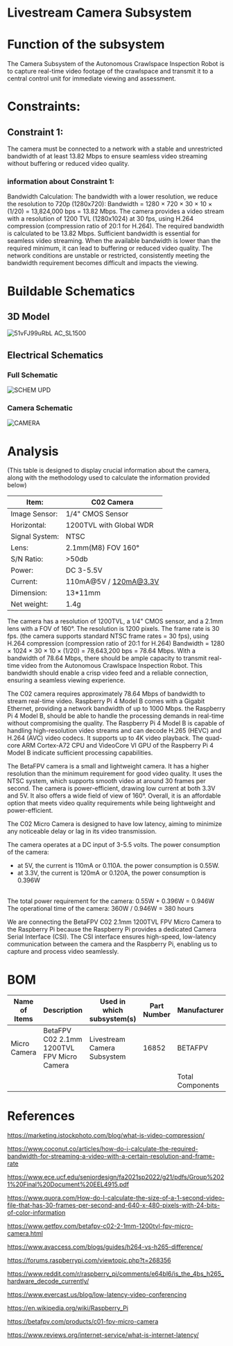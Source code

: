 # Livestream Camera Subsystem
# Function of the subsystem

The Camera Subsystem of the Autonomous Crawlspace Inspection Robot is to capture real-time video footage of the crawlspace and transmit it to a central control unit for immediate viewing and assessment.


# Constraints:

## Constraint 1:
The camera must be connected to a network with a stable and unrestricted bandwidth of at least 13.82 Mbps to ensure seamless video streaming without buffering or reduced video quality.

### information about Constraint 1:
Bandwidth Calculation: 
The bandwidth with a lower resolution, we reduce the resolution to 720p (1280x720): Bandwidth = 1280 × 720 × 30 × 10 × (1/20) = 13,824,000 bps = 13.82 Mbps.
The camera provides a video stream with a resolution of 1200 TVL (1280x1024) at 30 fps, using H.264 compression (compression ratio of 20:1 for H.264).
The required bandwidth is calculated to be 13.82 Mbps. Sufficient bandwidth is essential for seamless video streaming. When the available bandwidth is lower than the required minimum, it can lead to buffering or reduced video quality. The network conditions are unstable or restricted, consistently meeting the bandwidth requirement becomes difficult and impacts the viewing.


# Buildable Schematics
## 3D Model

![51vFJ99uRbL _AC_SL1500_](https://github.com/JoshuaEgwuatu/Fall-2023-Autonomous-Crawlspace-Inspection-Robot/assets/110966922/03166f07-04a7-4f2e-8387-a29d586f11c4)


## Electrical Schematics

### Full Schematic
![SCHEM UPD](https://github.com/JoshuaEgwuatu/Fall-2023-Autonomous-Crawlspace-Inspection-Robot/assets/112426690/998d5dda-b744-4d89-9901-1ade1d2202ef)


### Camera Schematic
![CAMERA](https://github.com/JoshuaEgwuatu/Fall-2023-Autonomous-Crawlspace-Inspection-Robot/assets/112426690/19755576-0135-4692-8ceb-e5ab1326b489)



# Analysis

(This table is designed to display crucial information about the camera, along with the methodology used to calculate the information provided below)

| Item:          | C02 Camera              |
|----------------|-------------------------|
| Image Sensor:  | 1/4" CMOS Sensor        |
| Horizontal:    | 1200TVL with Global WDR |
| Signal System: | NTSC                    |
| Lens:          | 2.1mm(M8) FOV 160°      |
| S/N Ratio:     | >50db                   |
| Power:         | DC 3-5.5V               |
| Current:       | 110mA@5V / 120mA@3.3V   |
| Dimension:     | 13*11mm                 |
| Net weight:    | 1.4g                    |


The camera has a resolution of 1200TVL, a 1/4" CMOS sensor, and a 2.1mm lens with a FOV of 160°. The resolution is 1200 pixels. The frame rate is 30 fps. (the camera supports standard NTSC frame rates = 30 fps), using H.264 compression (compression ratio of 20:1 for H.264)
Bandwidth = 1280 × 1024 × 30 × 10 × (1/20) = 78,643,200 bps = 78.64 Mbps. With a bandwidth of 78.64 Mbps, there should be ample capacity to transmit real-time video from the Autonomous Crawlspace Inspection Robot. This bandwidth should enable a crisp video feed and a reliable connection, ensuring a seamless viewing experience.

The C02 camera requires approximately 78.64 Mbps of bandwidth to stream real-time video. Raspberry Pi 4 Model B comes with a Gigabit Ethernet, providing a network bandwidth of up to 1000 Mbps. the Raspberry Pi 4 Model B, should be able to handle the processing demands in real-time without compromising the quality. The Raspberry Pi 4 Model B is capable of handling high-resolution video streams and can decode H.265 (HEVC) and H.264 (AVC) video codecs. It supports up to 4K video playback. The quad-core ARM Cortex-A72 CPU and VideoCore VI GPU of the Raspberry Pi 4 Model B indicate sufficient processing capabilities.

The BetaFPV camera is a small and lightweight camera. It has a higher resolution than the minimum requirement for good video quality. It uses the NTSC system, which supports smooth video at around 30 frames per second. The camera is power-efficient, drawing low current at both 3.3V and 5V. It also offers a wide field of view of 160°. Overall, it is an affordable option that meets video quality requirements while being lightweight and power-efficient. 

The C02 Micro Camera is designed to have low latency, aiming to minimize any noticeable delay or lag in its video transmission.

The camera operates at a DC input of 3-5.5 volts. The power consumption of the camera:
- at 5V, the current is 110mA or 0.110A. the power consumption is 0.55W. 
- at 3.3V, the current is 120mA or 0.120A, the power consumption is  0.396W
<br>
The total power requirement for the camera: 0.55W + 0.396W = 0.946W
<br>
The operational time of the camera: 360W / 0.946W = 380 hours

We are connecting the BetaFPV C02 2.1mm 1200TVL FPV Micro Camera to the Raspberry Pi because the Raspberry Pi provides a dedicated Camera Serial Interface (CSI). The CSI interface ensures high-speed, low-latency communication between the camera and the Raspberry Pi, enabling us to capture and process video seamlessly. 



# BOM

| Name of Items | Description                                | Used in which subsystem(s)  | Part Number | Manufacturer     | Quantity | Price      | Total  |
| ------------- | ------------------------------------------ | --------------------------- | ----------- | ---------------- | -------- | ---------- | ------ |
| Micro Camera  | BetaFPV C02 2.1mm 1200TVL FPV Micro Camera | Livestream Camera Subsystem | 16852       | BETAFPV          | 1        | $14.99     | $14.99 |
|               |                                            |                             |             | Total Components | 1        | Total Cost | $14.99 |

# References

https://marketing.istockphoto.com/blog/what-is-video-compression/

https://www.coconut.co/articles/how-do-i-calculate-the-required-bandwidth-for-streaming-a-video-with-a-certain-resolution-and-frame-rate

https://www.ece.ucf.edu/seniordesign/fa2021sp2022/g21/pdfs/Group%2021%20Final%20Document%20EEL4915.pdf

https://www.quora.com/How-do-I-calculate-the-size-of-a-1-second-video-file-that-has-30-frames-per-second-and-640-x-480-pixels-with-24-bits-of-color-information

https://www.getfpv.com/betafpv-c02-2-1mm-1200tvl-fpv-micro-camera.html

https://www.avaccess.com/blogs/guides/h264-vs-h265-difference/

https://forums.raspberrypi.com/viewtopic.php?t=268356

https://www.reddit.com/r/raspberry_pi/comments/e64bl6/is_the_4bs_h265_hardware_decode_currently/

https://www.evercast.us/blog/low-latency-video-conferencing

https://en.wikipedia.org/wiki/Raspberry_Pi

https://betafpv.com/products/c01-fpv-micro-camera

https://www.reviews.org/internet-service/what-is-internet-latency/
